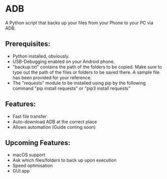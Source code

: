 # ADB
A Python script that backs up your files from your Phone to your PC via ADB.

## Prerequisites:
* Python installed, obviously.
* USB-Debugging enabled on your Android phone.
* "backup.txt" contains the path of the folders to be copied. Make sure to type out the path of the files or folders to be saved there. A sample file has been provided for your reference.
* The "requests" module to be installed using pip by the following command "pip install requests" or "pip3 install requests"

## Features:
* Fast file transfer
* Auto-download ADB at the correct place
* Allows automation (Guide coming soon)


## Upcoming Features:
* macOS support
* Ask which files/folders to back up upon execution
* Speed optimisation
* GUI app